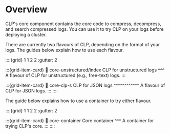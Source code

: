 # Overview

CLP's core component contains the core code to compress, decompress, and search compressed logs. You
can use it to try CLP on your logs before deploying a cluster.

There are currently two flavours of CLP, depending on the format of your logs. The guides below
explain how to use each flavour.

::::{grid} 1 1 2 2
:gutter: 2

:::{grid-item-card}
:link: core-unstructured/index
CLP for unstructured logs
^^^
A flavour of CLP for unstructured (e.g., free-text) logs.
:::

:::{grid-item-card}
:link: core-clp-s
CLP for JSON logs
^^^^^^^^^^^^
A flavour of CLP for JSON logs.
:::
::::

The guide below explains how to use a container to try either flavour.

::::{grid} 1 1 2 2
:gutter: 2

:::{grid-item-card}
:link: core-container
Core container
^^^
A container for trying CLP's core.
:::
::::
